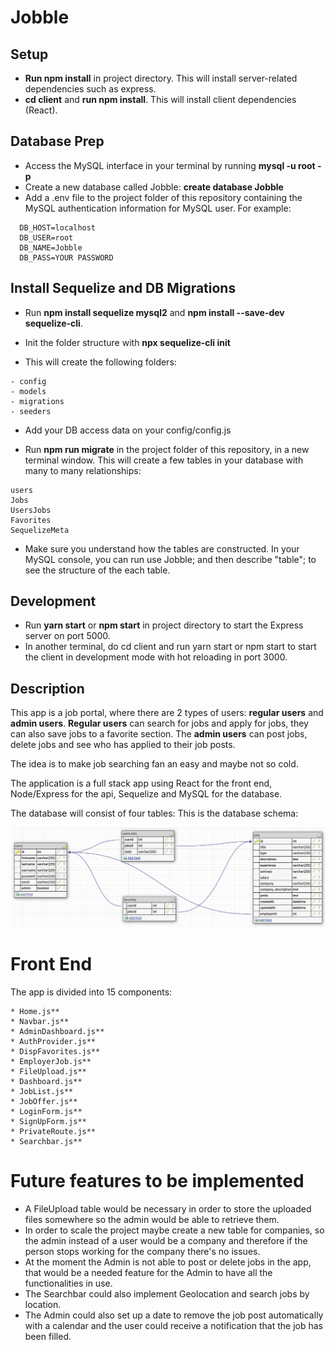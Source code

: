 # Jobble

## Setup

* **Run npm install** in project directory. This will install server-related dependencies such as express.
* **cd client** and **run npm install**. This will install client dependencies (React).

## Database Prep

* Access the MySQL interface in your terminal by running **mysql -u root -p**
* Create a new database called Jobble: **create database Jobble**
* Add a .env file to the project folder of this repository containing the MySQL authentication information for MySQL user. For example:
```
  DB_HOST=localhost
  DB_USER=root
  DB_NAME=Jobble
  DB_PASS=YOUR PASSWORD
  ```

## Install Sequelize and DB Migrations

* Run **npm install sequelize mysql2** and **npm install --save-dev sequelize-cli**.
* Init the folder structure with **npx sequelize-cli init**

* This will create the following folders:
```
- config
- models
- migrations
- seeders
```
* Add your DB access data on your config/config.js

* Run **npm run migrate** in the project folder of this repository, in a new terminal window. This will create a few tables in your database with many to many relationships:

```
users
Jobs
UsersJobs
Favorites
SequelizeMeta
```

* Make sure you understand how the tables are constructed. In your MySQL console, you can run use Jobble; and then describe "table"; to see the structure of the each table.

## Development
* Run **yarn start** or **npm start** in project directory to start the Express server on port 5000.
* In another terminal, do cd client and run yarn start or npm start to start the client in development mode with hot reloading in port 3000.

## Description

This app is a job portal, where there are 2 types of users: **regular users** and **admin users**. **Regular users** can search for jobs and apply for jobs, they can also save jobs to a favorite section. The **admin users** can post jobs, delete jobs and see who has applied to their job posts.

The idea is to make job searching fan an easy and maybe not so cold.

The application is a full stack app using React for the front end, Node/Express for the api, Sequelize and MySQL for the database.

The database will consist of four tables:
This is the database schema:

![Database image](/DatabaseTable.png)

# Front End

The app is divided into 15 components:
```
* Home.js**
* Navbar.js**
* AdminDashboard.js**
* AuthProvider.js**
* DispFavorites.js**
* EmployerJob.js**
* FileUpload.js**
* Dashboard.js**
* JobList.js**
* JobOffer.js**
* LoginForm.js**
* SignUpForm.js**
* PrivateRoute.js**
* Searchbar.js**
```

# Future features to be implemented

* A FileUpload table would be necessary in order to store the uploaded files somewhere so the admin would be able to retrieve them.
* In order to scale the project maybe create a new table for companies, so the admin instead of a user would be a company and therefore if the person stops working for the company there's no issues.
* At the moment the Admin is not able to post or delete jobs in the app, that would be a needed feature for the Admin to have all the functionalities in use.
* The Searchbar could also implement Geolocation and search jobs by location.
* The Admin could also set up a date to remove the job post automatically with a calendar and the user could receive a notification that the job has been filled. 

